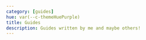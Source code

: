 ```yaml
---
category: [guides]
hue: var(--c-themeHuePurple)
title: Guides
description: Guides written by me and maybe others!
---
```

